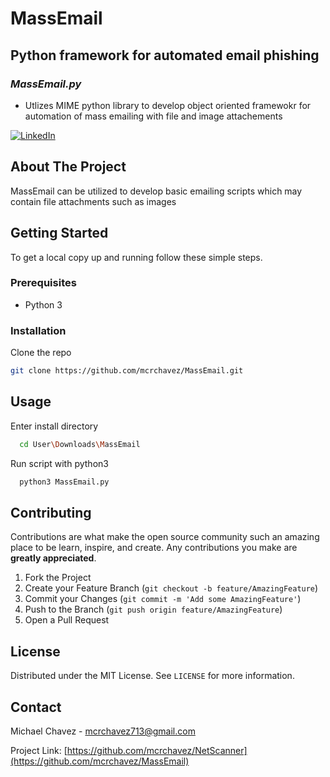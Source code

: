 # MassEmail
## Python framework for automated email phishing




### *MassEmail.py* 
- Utlizes MIME python library to develop object oriented framewokr for automation of mass emailing with file and image attachements




[![LinkedIn][linkedin-shield]][linkedin-url]










<!-- ABOUT THE PROJECT -->
## About The Project

MassEmail can be utilized to develop basic emailing scripts which may contain file attachments such as images

<!--[![Product Name Screen Shot][product-screenshot]](https://example.com)-->



<!-- GETTING STARTED -->
## Getting Started

To get a local copy up and running follow these simple steps.

### Prerequisites

* Python 3


### Installation

Clone the repo
   ```sh
   git clone https://github.com/mcrchavez/MassEmail.git
   ```
   <!--
2. Install NPM packages
   ```sh
   npm install
   ```
   -->



<!-- USAGE EXAMPLES -->
## Usage
Enter install directory
 ```sh
   cd User\Downloads\MassEmail
   ```
Run script with python3
 ```sh
   python3 MassEmail.py
   ```








<!-- CONTRIBUTING -->
## Contributing

Contributions are what make the open source community such an amazing place to be learn, inspire, and create. Any contributions you make are **greatly appreciated**.

1. Fork the Project
2. Create your Feature Branch (`git checkout -b feature/AmazingFeature`)
3. Commit your Changes (`git commit -m 'Add some AmazingFeature'`)
4. Push to the Branch (`git push origin feature/AmazingFeature`)
5. Open a Pull Request



<!-- LICENSE -->
## License

Distributed under the MIT License. See `LICENSE` for more information.



<!-- CONTACT -->
## Contact

Michael Chavez - mcrchavez713@gmail.com

Project Link: [https://github.com/mcrchavez/NetScanner](https://github.com/mcrchavez/MassEmail)







<!-- MARKDOWN LINKS & IMAGES -->
<!-- https://www.markdownguide.org/basic-syntax/#reference-style-links -->
[contributors-shield]: https://img.shields.io/github/contributors/mcrchavez/repo.svg?style=for-the-badge
[contributors-url]: https://github.com/mcrchavez/repo/graphs/contributors
[forks-shield]: https://img.shields.io/github/forks/mcrchavez/repo.svg?style=for-the-badge
[forks-url]: https://github.com/mcrchavez/repo/network/members
[stars-shield]: https://img.shields.io/github/stars/mcrchavez/repo.svg?style=for-the-badge
[stars-url]: https://github.com/mcrchavez/repo/stargazers
[issues-shield]: https://img.shields.io/github/issues/mcrchavez/repo.svg?style=for-the-badge
[issues-url]: https://github.com/mcrchavez/repo/issues
[license-shield]: https://img.shields.io/github/license/mcrchavez/repo.svg?style=for-the-badge
[license-url]: https://github.com/mcrchavez/repo/blob/master/LICENSE.txt
[linkedin-shield]: https://img.shields.io/badge/-LinkedIn-black.svg?style=for-the-badge&logo=linkedin&colorB=555
[linkedin-url]: https://linkedin.com/in/michael-chavez-804687206
